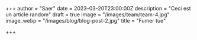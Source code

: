 +++
author = "Saer"
date = 2023-03-20T23:00:00Z
description = "Ceci est un article random"
draft = true
image = "/images/team/team-4.jpg"
image_webp = "/images/blog/blog-post-2.jpg"
title = "Fumer tue"

+++
